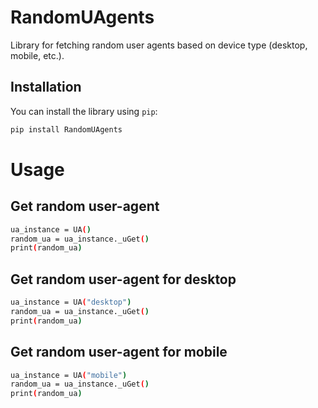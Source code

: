 # RandomUAgents

Library for fetching random user agents based on device type (desktop, mobile, etc.).

## Installation

You can install the library using `pip`:

```bash
pip install RandomUAgents
```

# Usage

## Get random user-agent

```bash
ua_instance = UA()
random_ua = ua_instance._uGet()
print(random_ua)
```
## Get random user-agent for desktop

```bash
ua_instance = UA("desktop")
random_ua = ua_instance._uGet()
print(random_ua)
```
## Get random user-agent for mobile

```bash
ua_instance = UA("mobile")
random_ua = ua_instance._uGet()
print(random_ua)
```